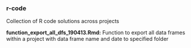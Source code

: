 ### r-code

Collection of R code solutions across projects


**function_export_all_dfs_190413.Rmd:**
Function to export all data frames within a project with data frame name and date to specified folder
